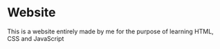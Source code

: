 # Website
 This is a website entirely made by me for the purpose of learning HTML, CSS and JavaScript
